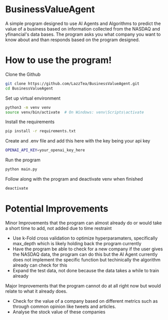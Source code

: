# BusinessValueAgent

A simple program designed to use AI Agents and Algorithms to predict the value of a business based on information
collected from the NASDAQ and yfinancial's data bases.  The program asks you what company you want to know about and than
responds based on the program designed.


# How to use the program!

Clone the Github
```bash
git clone https://github.com/LazzTea/BusinessValueAgent.git
cd BusinessValueAgent
```

Set up virtual environment
```bash
python3 -m venv venv
source venv/bin/activate  # On Windows: venv\Scripts\activate
```

Install the requirements
```bash
pip install -r requirements.txt
```

Create and .env file and add this here with the key being your api key
```bash
OPENAI_API_KEY=your_openai_key_here
```

Run the program
```bash
python main.py
```
Follow along with the program and deactivate venv when finished
```bash
deactivate
```

# Potential Improvements

Minor Improvements that the program can almost already do or would take a short time to add,
not added due to time restraint

- Use k-Fold cross validation to optimize hyperparamaters, specifically max_depth which is likely holding back the program currently
- Have the program be able to check for a new company if the user gives the NASDAQ data, the program can do this but the AI Agent currently
does not implement the specific function but techinically the algorithm already can check for this
- Expand the test data, not done because the data takes a while to train already

Major Improvements that the program cannot do at all right now but would relate to what it already does.
- Check for the value of a company based on different metrics such as through common opinion like tweets and articles.
- Analyse the stock value of these companies